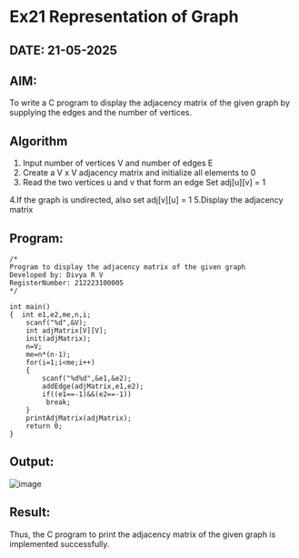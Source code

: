 # Ex21 Representation of Graph
## DATE: 21-05-2025
## AIM:
To write a C program to display the adjacency matrix of the given graph by supplying the edges and the number of vertices.

## Algorithm
1. Input number of vertices V and number of edges E  
2. Create a V x V adjacency matrix and initialize all elements to 0
3. Read the two vertices u and v that form an edge
Set adj[u][v] = 1

4.If the graph is undirected, also set adj[v][u] = 1 
5.Display the adjacency matrix   

## Program:
```
/*
Program to display the adjacency matrix of the given graph
Developed by: Divya R V 
RegisterNumber: 212223100005 
*/
```
```
int main()
{  int e1,e2,me,n,i;
    scanf("%d",&V);
    int adjMatrix[V][V];
    init(adjMatrix);
    n=V;
    me=n*(n-1);
    for(i=1;i<me;i++)
    {
        scanf("%d%d",&e1,&e2);
        addEdge(adjMatrix,e1,e2);
        if((e1==-1)&&(e2==-1))
         break;
    }
    printAdjMatrix(adjMatrix);
    return 0;
}
```
## Output:

![image](https://github.com/user-attachments/assets/60221bec-86b6-4133-9d0d-1806ede039ba)


## Result:
Thus, the C program to print the adjacency matrix of the given graph is implemented successfully.
